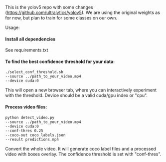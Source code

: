 This is the yolov5 repo with some changes (https://github.com/ultralytics/yolov5). We are using the original weights as for now, but plan to train for some classes on our own. 

Usage:

#### Install all dependencies 
See requirements.txt

#### To find the best confidence threshold for your data:
```
./select_conf_threshold.sh 
--source ../path_to_your_video.mp4
--device cuda:0 
```
This will open a new browser tab, where you can interactively experiment with the threshold. Device should be a valid cuda/gpu index or "cpu".

#### Process video files:
```
python detect_video.py 
--source ../path_to_your_video.mp4
--device cuda:0 
--conf-thres 0.25 
--coco-out coco_labels.json 
--result predictions.mp4
```
Convert the whole video. It will generate coco label files and a processed video with boxes overlay. The confidence threshold is set with "conf-thres".